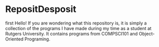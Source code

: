 # RepositDesposit
first
Hello! If you are wondering what this repository is, it is simply a collection of the programs I have made during my time as a student at Rutgers University. It contains programs from COMPSCI101 and Object-Oriented Programing.
